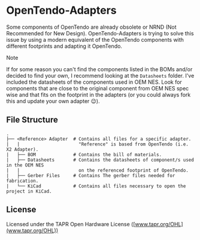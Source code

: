 # OpenTendo-Adapters
Some components of OpenTendo are already obsolete or NRND (Not Recommended for New Design). OpenTendo-Adapters is trying to solve this issue by using a modern equivalent of the OpenTendo components with different footprints and adapting it OpenTendo.

> [!NOTE]
> If for some reason you can't find the components listed in the BOMs and/or decided to find your own, I recommend looking at the `Datasheets` folder. I've included the datasheets of the components used in OEM NES. Look for components that are close to the original component from OEM NES spec wise and that fits on the footprint in the adapters (or you could always fork this and update your own adapter 😉).


## File Structure
```
.
├── <Reference> Adapter  # Contains all files for a specific adapter.
|   |                      "Reference" is based from OpenTendo (i.e. X2 Adapter).
|   ├── BOM              # Contains the bill of materials.
|   ├── Datasheets       # Contains the datasheets of component/s used in the OEM NES
|   |                      on the referenced footprint of OpenTendo.
|   ├── Gerber Files     # Contains The gerber files needed for fabrication.
|   └── KiCad            # Contains all files necessary to open the project in KiCad. 
```

## License
Licensed under the TAPR Open Hardware License ([www.tapr.org/OHL](www.tapr.org/OHL))
